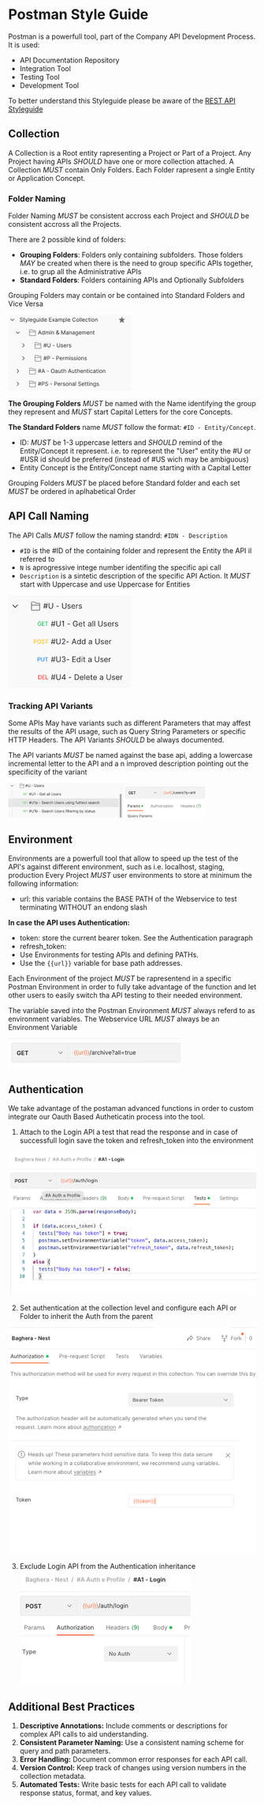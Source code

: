# Postman Style Guide
Postman is a powerfull tool, part of the Company API Development Process. It is used: 
- API Documentation Repository
- Integration Tool 
- Testing Tool 
- Development Tool

To better understand this Styleguide please be aware of the [REST API Styleguide](/rest/REST.MD)

## Collection
A Collection is a Root entity rapresenting a Project or Part of a Project. Any Project having APIs *SHOULD* have one or  more collection attached. A Collection *MUST* contain Only Folders. Each Folder rapresent a single Entity or Application Concept. 


### Folder Naming
Folder Naming *MUST* be consistent accross each Project and *SHOULD* be consistent accross all the Projects. 

There are 2 possible kind of folders:
- **Grouping Folders**: Folders only containing subfolders. Those folders *MAY* be created when there is the need to group specific APIs together, i.e. to grup all the Administrative APIs
- **Standard Folders**: Folders containing APIs and Optionally Subfolders

Grouping Folders may contain or be contained into Standard Folders and Vice Versa

<img src="folders-type.png" alt="Folders Type" width="250"/>

**The Grouping Folders** *MUST* be named with the Name identifying the group they represent and *MUST* start Capital Letters for the core Concepts. 

**The Standard Folders** name *MUST* follow the format: `#ID - Entity/Concept`.
- ID: *MUST* be 1-3 uppercase letters and *SHOULD* remind of the Entity/Concept it represent. i.e. to represent the "User" entity the #U or #USR id should be preferred (instead of #US wich may be ambiguous)
- Entity Concept is the Entity/Concept name starting with a Capital Letter

Grouping Folders *MUST*  be placed before Standard folder and each set *MUST* be ordered in aplhabetical Order

## API Call Naming
The API Calls *MUST* follow the naming standrd: `#IDN - Description`
- `#ID` is the #ID of the containing folder and represent the Entity the API il referred to
- `N` is aprogressive intege number identifing the specific api call
- `Description` is a sintetic description of the specific API Action. It *MUST* start with Uppercase and use Uppercase for Entities 

<img src="api-naming.png" alt="Api Naming" width="250"/>


### Tracking API Variants
Some APIs May have variants such as different Parameters that may affest the results of the API usage, such as Query String Parameters or specific HTTP Headers. The API Variants *SHOULD* be always documented.

The API variants *MUST* be named against the base api, adding a lowercase incremental letter to the API and a n improved description pointing out the specificity of the variant

<img src="api-variants.png" alt="Api Variants" width="400"/>


## Environment 

Environments are a powerfull tool that allow to speed up the test of the API's against different environment, such as i.e. localhost, staging, production
Every Project *MUST* user environments to store at minimum the following information:

 - url: this variable contains the BASE PATH of the Webservice to test terminating WITHOUT an endong slash

**In case the API uses Authentication:**
- token: store the current bearer token. See the Authentication paragraph
- refresh_token: 
- Use Environments for testing APIs and defining PATHs.
- Use the `{{url}}` variable for base path addresses.

Each Environment of the project *MUST* be rapresentend in a specific Postman Environment in order to fully take advantage of the function and let other users to easily switch tha API testing to their needed environment.

The variable saved into the Postman Environment *MUST* always referd to as environment variables. The Webservice URL *MUST* always be an Environment Variable

![API Call Example](api-call-example.png)

## Authentication
We take advantage of the postaman advanced functions in order to custom integrate our Oauth Based Autheticatin process into the tool. 

1. Attach to the Login API a test that read the response and in case of successfull login save the token and refresh_token into the environment

![Authentication Process Step 1](authentication-process-1.png)


2. Set authentication at the collection level and configure each API or Folder to inherit the Auth from the parent

![Authentication Process Step 2](authentication-process-2.png)

3. Exclude Login API from the Authentication inheritance
![Authentication Process Step 3](authentication-process-3.png)

## Additional Best Practices

1. **Descriptive Annotations:** Include comments or descriptions for complex API calls to aid understanding.
2. **Consistent Parameter Naming:** Use a consistent naming scheme for query and path parameters.
3. **Error Handling:** Document common error responses for each API call.
4. **Version Control:** Keep track of changes using version numbers in the collection metadata.
5. **Automated Tests:** Write basic tests for each API call to validate response status, format, and key values.
